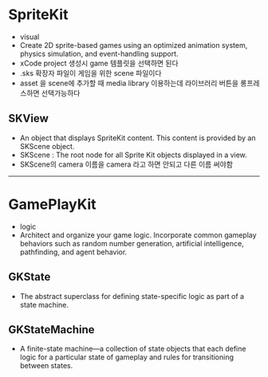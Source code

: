 #  SpriteKit
- visual
- Create 2D sprite-based games using an optimized animation system, physics simulation, and event-handling support.
- xCode project 생성시 game 템플릿을 선택하면 된다
- .sks 확장자 파일이 게임을 위한 scene 파일이다
- asset 을 scene에 추가할 때 media library 이용하는데 라이브러리 버튼을 롱프레스하면 선택가능하다


## SKView
- An object that displays SpriteKit content. This content is provided by an SKScene object.
- SKScene : The root node for all Sprite Kit objects displayed in a view.
- SKScene의 camera 이름을 camera 라고 하면 안되고 다른 이름 써야함

--- 

# GamePlayKit
- logic
- Architect and organize your game logic. Incorporate common gameplay behaviors such as random number generation, artificial intelligence, pathfinding, and agent behavior.

## GKState
- The abstract superclass for defining state-specific logic as part of a state machine.

## GKStateMachine
- A finite-state machine—a collection of state objects that each define logic for a particular state of gameplay and rules for transitioning between states.
